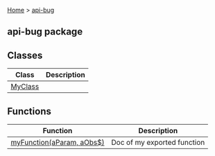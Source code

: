 [Home](./index) &gt; [api-bug](./api-bug.md)

## api-bug package

## Classes

|  Class | Description |
|  --- | --- |
|  [MyClass](./api-bug.myclass.md) |  |

## Functions

|  Function | Description |
|  --- | --- |
|  [myFunction(aParam, aObs$)](./api-bug.myfunction.md) | Doc of my exported function |

